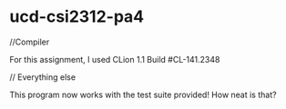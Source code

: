 # ucd-csi2312-pa4

//Compiler

For this assignment, I used CLion 1.1 Build #CL-141.2348


// Everything else

This program now works with the test suite provided! How neat is that?
